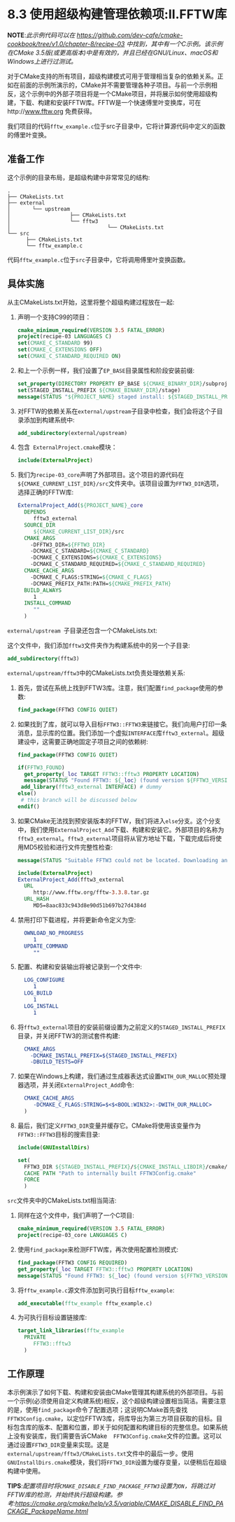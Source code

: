 # 8.3 使用超级构建管理依赖项:Ⅱ.FFTW库

**NOTE**:*此示例代码可以在 https://github.com/dev-cafe/cmake-cookbook/tree/v1.0/chapter-8/recipe-03 中找到，其中有一个C示例。该示例在CMake 3.5版(或更高版本)中是有效的，并且已经在GNU/Linux、macOS和Windows上进行过测试。*

对于CMake支持的所有项目，超级构建模式可用于管理相当复杂的依赖关系。正如在前面的示例所演示的，CMake并不需要管理各种子项目。与前一个示例相反，这个示例中的外部子项目将是一个CMake项目，并将展示如何使用超级构建，下载、构建和安装FFTW库。FFTW是一个快速傅里叶变换库，可在http://www.fftw.org 免费获得。

我们项目的代码`fftw_example.c`位于src子目录中，它将计算源代码中定义的函数的傅里叶变换。

## 准备工作

这个示例的目录布局，是超级构建中非常常见的结构:

```shell
.
├── CMakeLists.txt
├── external
│ 		└── upstream
│ 					├── CMakeLists.txt
│ 					└── fftw3
│ 								└── CMakeLists.txt
└── src
      ├── CMakeLists.txt
      └── fftw_example.c
```

代码`fftw_example.c`位于`src`子目录中，它将调用傅里叶变换函数。

## 具体实施

从主CMakeLists.txt开始，这里将整个超级构建过程放在一起:

1. 声明一个支持C99的项目：

   ```cmake
   cmake_minimum_required(VERSION 3.5 FATAL_ERROR)
   project(recipe-03 LANGUAGES C)
   set(CMAKE_C_STANDARD 99)
   set(CMAKE_C_EXTENSIONS OFF)
   set(CMAKE_C_STANDARD_REQUIRED ON)
   ```

2. 和上一个示例一样，我们设置了`EP_BASE`目录属性和阶段安装前缀:

   ```cmake
   set_property(DIRECTORY PROPERTY EP_BASE ${CMAKE_BINARY_DIR}/subprojects)
   set(STAGED_INSTALL_PREFIX ${CMAKE_BINARY_DIR}/stage)
   message(STATUS "${PROJECT_NAME} staged install: ${STAGED_INSTALL_PREFIX}")
   ```

3. 对FFTW的依赖关系在` external/upstream `子目录中检查，我们会将这个子目录添加到构建系统中:

   ```cmake
   add_subdirectory(external/upstream)
   ```

4. 包含` ExternalProject.cmake`模块：

   ```cmake
   include(ExternalProject)
   ```

5. 我们为`recipe-03_core`声明了外部项目。这个项目的源代码在`${CMAKE_CURRENT_LIST_DIR}/src`文件夹中。该项目设置为`FFTW3_DIR`选项，选择正确的FFTW库:

   ```cmake
   ExternalProject_Add(${PROJECT_NAME}_core
     DEPENDS
     	fftw3_external
     SOURCE_DIR
     	${CMAKE_CURRENT_LIST_DIR}/src
     CMAKE_ARGS
       -DFFTW3_DIR=${FFTW3_DIR}
       -DCMAKE_C_STANDARD=${CMAKE_C_STANDARD}
       -DCMAKE_C_EXTENSIONS=${CMAKE_C_EXTENSIONS}
       -DCMAKE_C_STANDARD_REQUIRED=${CMAKE_C_STANDARD_REQUIRED}
     CMAKE_CACHE_ARGS
       -DCMAKE_C_FLAGS:STRING=${CMAKE_C_FLAGS}
       -DCMAKE_PREFIX_PATH:PATH=${CMAKE_PREFIX_PATH}
     BUILD_ALWAYS
     	1
     INSTALL_COMMAND
     	""
     )
   ```

`external/upstream `子目录还包含一个CMakeLists.txt:

这个文件中，我们添加`fftw3`文件夹作为构建系统中的另一个子目录:

```cmake
add_subdirectory(fftw3)
```

` external/upstream/fftw3 `中的CMakeLists.txt负责处理依赖关系:

1. 首先，尝试在系统上找到FFTW3库。注意，我们配置`find_package`使用的参数:

   ```cmake
   find_package(FFTW3 CONFIG QUIET)
   ```

2. 如果找到了库，就可以导入目标`FFTW3::FFTW3`来链接它。我们向用户打印一条消息，显示库的位置。我们添加一个虚拟`INTERFACE`库`fftw3_external`。超级建设中，这需要正确地固定子项目之间的依赖树:

   ```cmake
   find_package(FFTW3 CONFIG QUIET)
   
   if(FFTW3_FOUND)
     get_property(_loc TARGET FFTW3::fftw3 PROPERTY LOCATION)
     message(STATUS "Found FFTW3: ${_loc} (found version ${FFTW3_VERSION})")
   	add_library(fftw3_external INTERFACE) # dummy
   else()
   	# this branch will be discussed below
   endif()
   ```

3. 如果CMake无法找到预安装版本的FFTW，我们将进入`else`分支。这个分支中，我们使用`ExternalProject_Add`下载、构建和安装它。外部项目的名称为`fftw3_external`。`fftw3_external`项目将从官方地址下载，下载完成后将使用MD5校验和进行文件完整性检查:

   ```cmake
   message(STATUS "Suitable FFTW3 could not be located. Downloading and building!")
   
   include(ExternalProject)
   ExternalProject_Add(fftw3_external
     URL
     	http://www.fftw.org/fftw-3.3.8.tar.gz
     URL_HASH
     	MD5=8aac833c943d8e90d51b697b27d4384d
   ```

4. 禁用打印下载进程，并将更新命令定义为空:

   ```cmake
     OWNLOAD_NO_PROGRESS
     	1
     UPDATE_COMMAND
     	""	
   ```

5. 配置、构建和安装输出将被记录到一个文件中:

   ```cmake
     LOG_CONFIGURE
     	1
     LOG_BUILD
     	1
     LOG_INSTALL
     	1
   ```

6. 将`fftw3_external`项目的安装前缀设置为之前定义的`STAGED_INSTALL_PREFIX`目录，并关闭FFTW3的测试套件构建:

   ```cmake
     CMAKE_ARGS
       -DCMAKE_INSTALL_PREFIX=${STAGED_INSTALL_PREFIX}
       -DBUILD_TESTS=OFF
   ```

7. 如果在Windows上构建，我们通过生成器表达式设置`WITH_OUR_MALLOC`预处理器选项，并关闭`ExternalProject_Add`命令:

   ```cmake
     CMAKE_CACHE_ARGS
     	-DCMAKE_C_FLAGS:STRING=$<$<BOOL:WIN32>:-DWITH_OUR_MALLOC>
     )
   ```

8. 最后，我们定义`FFTW3_DIR`变量并缓存它。CMake将使用该变量作为`FFTW3::FFTW3`目标的搜索目录:

   ```cmake
   include(GNUInstallDirs)
   
   set(
     FFTW3_DIR ${STAGED_INSTALL_PREFIX}/${CMAKE_INSTALL_LIBDIR}/cmake/fftw3
     CACHE PATH "Path to internally built FFTW3Config.cmake"
     FORCE
     )
   ```

`src`文件夹中的CMakeLists.txt相当简洁:

1. 同样在这个文件中，我们声明了一个C项目:

   ```cmake
   cmake_minimum_required(VERSION 3.5 FATAL_ERROR)
   project(recipe-03_core LANGUAGES C)
   ```

2. 使用`find_package`来检测FFTW库，再次使用配置检测模式:

   ```cmake
   find_package(FFTW3 CONFIG REQUIRED)
   get_property(_loc TARGET FFTW3::fftw3 PROPERTY LOCATION)
   message(STATUS "Found FFTW3: ${_loc} (found version ${FFTW3_VERSION})")
   ```

3. 将`fftw_example.c`源文件添加到可执行目标`fftw_example`:

   ```cmake
   add_executable(fftw_example fftw_example.c)
   ```

4. 为可执行目标设置链接库:

   ```cmake
   target_link_libraries(fftw_example
     PRIVATE
     	FFTW3::fftw3
     )	
   ```

## 工作原理

本示例演示了如何下载、构建和安装由CMake管理其构建系统的外部项目。与前一个示例(必须使用自定义构建系统)相反，这个超级构建设置相当简洁。需要注意的是，使用`find_package`命令了配置选项；这说明CMake首先查找`FFTW3Config.cmake`，以定位FFTW3库，将库导出为第三方项目获取的目标。目标包含库的版本、配置和位置，即关于如何配置和构建目标的完整信息。如果系统上没有安装库，我们需要告诉CMake`  FFTW3Config.cmake`文件的位置。这可以通过设置`FFTW3_DIR`变量来实现。这是`external/upstream/fftw3/CMakeLists.txt`文件中的最后一步。使用` GNUInstallDirs.cmake`模块，我们将`FFTW3_DIR`设置为缓存变量，以便稍后在超级构建中使用。

**TIPS**:*配置项目时将`CMAKE_DISABLE_FIND_PACKAGE_FFTW3`设置为`ON`，将跳过对FFTW库的检测，并始终执行超级构建。参考:https://cmake.org/cmake/help/v3.5/variable/CMAKE_DISABLE_FIND_PACKAGE_PackageName.html*



